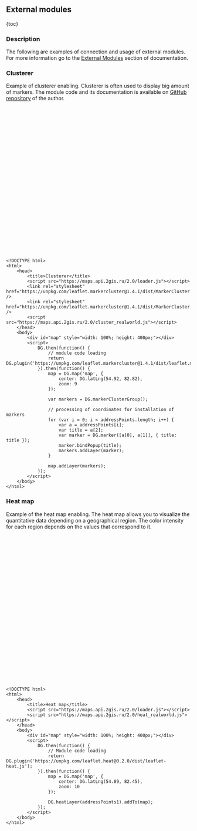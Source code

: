 ## External modules

{toc}

### Description

The following are examples of connection and usage of external modules. For more information go to the
<a href="/doc/maps/en/manual/dg-external-modules">External Modules</a> section of documentation.

### Clusterer

Example of clusterer enabling. Clusterer is often used to display big amount of markers. The module code and its documentation
is available on <a href="https://github.com/Leaflet/Leaflet.markercluster" target="_blank">GitHub repository</a> of the author.

<script src="https://maps.api.2gis.ru/2.0/loader.js"></script>
<link rel="stylesheet" href="https://unpkg.com/leaflet.markercluster@1.4.1/dist/MarkerCluster.css" />
<link rel="stylesheet" href="https://unpkg.com/leaflet.markercluster@1.4.1/dist/MarkerCluster.Default.css" />
<script src="https://maps.api.2gis.ru/2.0/cluster_realworld.js"></script>
<div id="map" style="width: 100%; height: 400px;"></div>
<script>
    DG.then(function() {
        // module code loading
        return DG.plugin('https://unpkg.com/leaflet.markercluster@1.4.1/dist/leaflet.markercluster.js');
    }).then(function() {
        map = DG.map('map', {
            center: DG.latLng(54.92, 82.82),
            zoom: 9
        });

        var markers = DG.markerClusterGroup();

        // processing of coordinates for installation of markers
        for (var i = 0; i < addressPoints.length; i++) {
            var a = addressPoints[i];
            var title = a[2];
            var marker = DG.marker([a[0], a[1]], { title: title });
            marker.bindPopup(title);
            markers.addLayer(marker);
        }

        map.addLayer(markers);
    });
</script>

    <!DOCTYPE html>
    <html>
        <head>
            <title>Clusterer</title>
            <script src="https://maps.api.2gis.ru/2.0/loader.js"></script>
            <link rel="stylesheet" href="https://unpkg.com/leaflet.markercluster@1.4.1/dist/MarkerCluster.css" />
            <link rel="stylesheet" href="https://unpkg.com/leaflet.markercluster@1.4.1/dist/MarkerCluster.Default.css" />
            <script src="https://maps.api.2gis.ru/2.0/cluster_realworld.js"></script>
        </head>
        <body>
            <div id="map" style="width: 100%; height: 400px;"></div>
            <script>
                DG.then(function() {
                    // module code loading
                    return DG.plugin('https://unpkg.com/leaflet.markercluster@1.4.1/dist/leaflet.markercluster.js');
                }).then(function() {
                    map = DG.map('map', {
                        center: DG.latLng(54.92, 82.82),
                        zoom: 9
                    });

                    var markers = DG.markerClusterGroup();

                    // processing of coordinates for installation of markers
                    for (var i = 0; i < addressPoints.length; i++) {
                        var a = addressPoints[i];
                        var title = a[2];
                        var marker = DG.marker([a[0], a[1]], { title: title });
                        marker.bindPopup(title);
                        markers.addLayer(marker);
                    }

                    map.addLayer(markers);
                });
            </script>
        </body>
    </html>


### Heat map

Example of the heat map enabling. The heat map allows you to visualize the quantitative data depending on
a geographical region. The color intensity for each region depends on the values that correspond to it.

<script src="https://maps.api.2gis.ru/2.0/heat_realworld.js"></script>
<div id="map1" style="width: 100%; height: 400px;"></div>
<script>
    DG.then(function() {
        // Module code loading
        return DG.plugin('https://unpkg.com/leaflet.heat@0.2.0/dist/leaflet-heat.js');
    }).then(function() {
        map = DG.map('map1', {
            center: DG.latLng(54.89, 82.45),
            zoom: 10
        });

        DG.heatLayer(addressPoints1).addTo(map);
    });
</script>

    <!DOCTYPE html>
    <html>
        <head>
            <title>Heat map</title>
            <script src="https://maps.api.2gis.ru/2.0/loader.js"></script>
            <script src="https://maps.api.2gis.ru/2.0/heat_realworld.js"></script>
        </head>
        <body>
            <div id="map" style="width: 100%; height: 400px;"></div>
            <script>
                DG.then(function() {
                    // Module code loading
                    return DG.plugin('https://unpkg.com/leaflet.heat@0.2.0/dist/leaflet-heat.js');
                }).then(function() {
                    map = DG.map('map', {
                        center: DG.latLng(54.89, 82.45),
                        zoom: 10
                    });

                    DG.heatLayer(addressPoints1).addTo(map);
                });
            </script>
        </body>
    </html>
